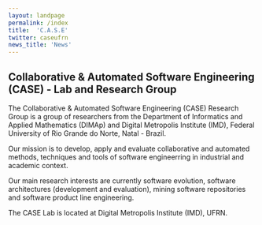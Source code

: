 ```yaml
---
layout: landpage
permalink: /index
title:  'C.A.S.E'
twitter: caseufrn
news_title: 'News'
---
```


## Collaborative & Automated Software Engineering (CASE) - Lab and Research Group

<p>

The Collaborative & Automated Software Engineering (CASE) Research Group is a group of researchers from the Department of Informatics and Applied Mathematics (DIMAp) and Digital Metropolis Institute (IMD), Federal University of Rio Grande do Norte, Natal - Brazil.

Our mission is to develop, apply and evaluate collaborative and automated methods, techniques and tools of software engineerring in industrial and academic context. 

Our main research interests are currently software evolution, software architectures (development and evaluation), mining software repositories and software product line engineering. 

The CASE Lab is located at Digital Metropolis Institute (IMD), UFRN. 




